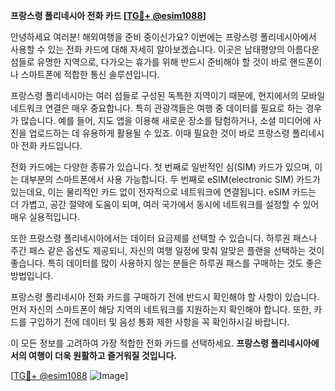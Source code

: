 **프랑스령 폴리네시아 전화 카드 [[TG💪+ @esim1088](https://t.me/s/esim1088)]**

안녕하세요 여러분! 해외여행을 준비 중이신가요? 이번에는 프랑스령 폴리네시아에서 사용할 수 있는 전화 카드에 대해 자세히 알아보겠습니다. 이곳은 남태평양의 아름다운 섬들로 유명한 지역으로, 다가오는 휴가를 위해 반드시 준비해야 할 것이 바로 핸드폰이나 스마트폰에 적합한 통신 솔루션입니다.

프랑스령 폴리네시아는 여러 섬들로 구성된 독특한 지역이기 때문에, 현지에서의 모바일 네트워크 연결은 매우 중요합니다. 특히 관광객들은 여행 중 데이터를 필요로 하는 경우가 많습니다. 예를 들어, 지도 앱을 이용해 새로운 장소를 탐험하거나, 소셜 미디어에 사진을 업로드하는 데 유용하게 활용될 수 있죠. 이때 필요한 것이 바로 프랑스령 폴리네시아 전화 카드입니다.

전화 카드에는 다양한 종류가 있습니다. 첫 번째로 일반적인 심(SIM) 카드가 있으며, 이는 대부분의 스마트폰에서 사용 가능합니다. 두 번째로 eSIM(electronic SIM) 카드가 있는데요, 이는 물리적인 카드 없이 전자적으로 네트워크에 연결됩니다. eSIM 카드는 더 가볍고, 공간 절약에 도움이 되며, 여러 국가에서 동시에 네트워크를 설정할 수 있어 매우 실용적입니다.

또한 프랑스령 폴리네시아에서는 데이터 요금제를 선택할 수 있습니다. 하루권 패스나 주간 패스 같은 옵션도 제공되니, 자신의 여행 일정에 맞춰 알맞은 플랜을 선택하는 것이 좋습니다. 특히 데이터를 많이 사용하지 않는 분들은 하루권 패스를 구매하는 것도 좋은 방법입니다.

프랑스령 폴리네시아 전화 카드를 구매하기 전에 반드시 확인해야 할 사항이 있습니다. 먼저 자신의 스마트폰이 해당 지역의 네트워크를 지원하는지 확인해야 합니다. 또한, 카드를 구입하기 전에 데이터 및 음성 통화 제한 사항을 꼭 확인하시길 바랍니다.

이 모든 정보를 고려하여 가장 적합한 전화 카드를 선택하세요. **프랑스령 폴리네시아에서의 여행이 더욱 원활하고 즐거워질 것입니다.**

[[TG💪+ @esim1088](https://t.me/s/esim1088) ![Image](https://i.postimg.cc/Y0z9fWf4/image.png)]